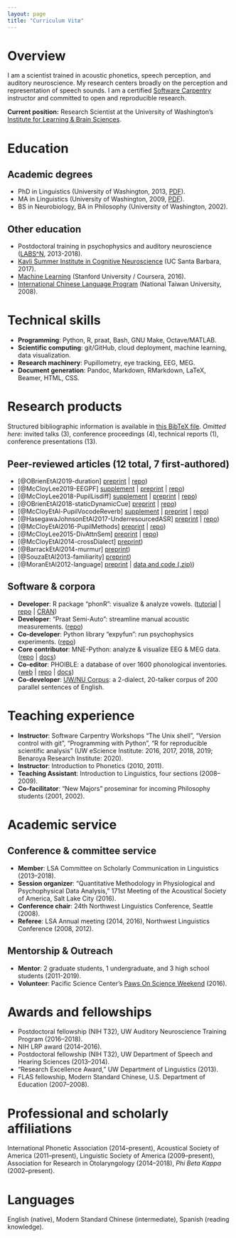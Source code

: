 ```yaml
---
layout: page
title: "Curriculum Vitæ"
---
```


# Overview
I am a scientist trained in acoustic phonetics, speech perception, and auditory neuroscience. My research centers broadly on the perception and representation of speech sounds. I am a certified [Software Carpentry](https://software-carpentry.org/team/) instructor and committed to open and reproducible research.

**Current position:** Research Scientist at the University of Washington’s [Institute for Learning & Brain Sciences](http://ilabs.washington.edu/). <!--I analyze magnetoencephalography (MEG) data relating to literacy and dyslexia, and contribute to the development of [MNE-Python](https://mne.tools/dev/index.html) neuroscience analysis software.-->

# Education

## Academic degrees
- PhD in Linguistics (University of Washington, 2013, [PDF](http://hdl.handle.net/1773/23472)).
- MA in Linguistics (University of Washington, 2009, [PDF](http://hdl.handle.net/1773/24799)).
- BS in Neurobiology, BA in Philosophy (University of Washington, 2002).

## Other education
- Postdoctoral training in psychophysics and auditory neuroscience ([LABS^N](http://depts.washington.edu/labsn/), 2013-2018).
- [Kavli Summer Institute in Cognitive Neuroscience](http://sicn.cmb.ucdavis.edu/) (UC Santa Barbara, 2017).
- [Machine Learning](https://www.coursera.org/account/accomplishments/records/FY94856VBP3Q) (Stanford University / Coursera, 2016).
- [International Chinese Language Program](http://iclp.ntu.edu.tw/) (National Taiwan University, 2008).

# Technical skills
- **Programming**: Python, R, praat, Bash, GNU Make, Octave/MATLAB.
- **Scientific computing**: git/GitHub, cloud deployment, machine learning, data visualization.
- **Research machinery**: Pupillometry, eye tracking, EEG, MEG.
- **Document generation**: Pandoc, Markdown, RMarkdown, LaTeX, Beamer, HTML, CSS.

# Research products
Structured bibliographic information is available in [this BibTeX file](../bib/McCloy_CV.bib).
*Omitted here:* invited talks (3), conference proceedings (4), technical reports (1), conference presentations (13).

## Peer-reviewed articles (12 total, 7 first-authored)
- [@OBrienEtAl2019-duration] [preprint](https://psyarxiv.com/urd7w) \| [repo](https://github.com/YeatmanLab/Parametric_speech_public))
- [@McCloyLee2019-EEGPF] [supplement](https://www.tandfonline.com/doi/suppl/10.1080/23273798.2019.1569246) \| [preprint](http://dx.doi.org/10.17605/osf.io/f3mwp) \| [repo](https://github.com/LABSN-pubs/2018-lcn-eeg-phonological-features))
- [@McCloyLee2018-PupilLisdiff] [supplement](../pubs/McCloyEtAl2018_PupillometryListeningDifficultyAttentionSwitching_supplement.pdf) \| [preprint](https://psyarxiv.com/2ubyj/) \| [repo](https://github.com/LABSN-pubs/2018-pupil-lisdiff))
- [@OBrienEtAl2018-staticDynamicCue] [preprint](https://www.biorxiv.org/content/early/2018/04/22/305748) \| [repo](https://github.com/YeatmanLab/Speech_contrasts_public))
- [@McCloyEtAl-PupilVocodeReverb] [supplement](../pubs/McCloyEtAl2017_PupillometryAttnSwitching_supplement.pdf) \| [preprint](../pubs/McCloyEtAl2017_PupillometryAttnSwitching_preprint.pdf) \| [repo](https://github.com/LABSN-pubs/2017-JASA-pupil-attn-switch))
- [@HasegawaJohnsonEtAl2017-UnderresourcedASR] [preprint](../pubs/HasegawaJohnsonEtAl2017_UnderresourcedASR.pdf) \| [repo](https://github.com/ws15code/prob-trans))
- [@McCloyEtAl2016-PupilMethods] [preprint](../pubs/McCloyEtAl2016_PupillometryDeconvolution_preprint.pdf) \| [repo](https://github.com/LABSN-pubs/2016-JASA-pupil-deconv-methods))
- [@McCloyLee2015-DivAttnSem] [preprint](../pubs/McCloyLee2015_DividedAttentionSemanticPhonetic_prepub.pdf) \| [repo](https://github.com/LABSN-pubs/2015-JASA-divided-attn-phonetic-semantic))
- [@McCloyEtAl2014-crossDialect] [preprint](../pubs/McCloyEtAl_CrossDialectIntelligibility.pdf))
- [@BarrackEtAl2014-murmur] [preprint](../pubs/BarrackEtAl2014_PIEmurmur.pdf))
- [@SouzaEtAl2013-familiarity] [preprint](../pubs/SouzaEtAl2013_FamiliarTalkerPrepub.pdf))
- [@MoranEtAl2012-language] [preprint](http://hdl.handle.net/1773/25269) \| [data and code (.zip)](../pubs/MoranMcCloyWright2012-DataAndScript.zip))

## Software & corpora
- **Developer**: R package “phonR”: visualize & analyze vowels. ([tutorial](http://drammock.github.io/phonR/) \| [repo](https://github.com/drammock/phonR) \| [CRAN](https://cran.r-project.org/package=phonR))
- **Developer**: “Praat Semi-Auto”: streamline manual acoustic measurements. ([repo](http://github.com/drammock/praat-semiauto/))
- **Co-developer**: Python library “expyfun”: run psychophysics experiments. ([repo](http://github.com/LABSN/expyfun))
- **Core contributor**: MNE-Python: analyze & visualize EEG & MEG data. ([repo](https://github.com/mne-tools/mne-python) \| [docs](https://mne.tools))
- **Co-editor**: PHOIBLE: a database of over 1600 phonological inventories. ([web](http://phoible.org/) \| [repo](https://github.com/phoible/dev) \| [docs](http://phoible.github.io/))
- **Co-developer**: [UW/NU Corpus](http://depts.washington.edu/phonlab/projects/uwnu.php): a 2-dialect, 20-talker corpus of 200 parallel sentences of English.


# Teaching experience

- **Instructor**: Software Carpentry Workshops “The Unix shell”, “Version control with git”, “Programming with Python”, “R for reproducible scientific analysis” (UW eScience Institute: 2016, 2017, 2018, 2019; Benaroya Research Institute: 2020).
- **Instructor**: Introduction to Phonetics (2010, 2011).
- **Teaching Assistant**: Introduction to Linguistics, four sections (2008–2009).
- **Co-facilitator**: “New Majors” proseminar for incoming Philosophy students (2001, 2002).

# Academic service

## Conference & committee service
- **Member**: LSA Committee on Scholarly Communication in Linguistics (2013–2018).
- **Session organizer**: “Quantitative Methodology in Physiological and Psychophysical Data Analysis,” 171st Meeting of the Acoustical Society of America, Salt Lake City (2016).
- **Conference chair**: 24th Northwest Linguistics Conference, Seattle (2008).
- **Referee**: LSA Annual meeting (2014, 2016), Northwest Linguistics Conference (2008, 2012).

## Mentorship & Outreach
- **Mentor**: 2 graduate students, 1 undergraduate, and 3 high school students (2011-2019).
- **Volunteer**: Pacific Science Center’s [Paws On Science Weekend](https://www.pacificsciencecenter.org/paws-on-science-husky-weekend/) (2016).

# Awards and fellowships
- Postdoctoral fellowship (NIH T32), UW Auditory Neuroscience Training Program (2016–2018).
- NIH LRP award (2014–2016).
- Postdoctoral fellowship (NIH T32), UW Department of Speech and Hearing Sciences (2013–2014).
- “Research Excellence Award,” UW Department of Linguistics (2013).
- FLAS fellowship, Modern Standard Chinese, U.S. Department of Education (2007–2008).

# Professional and scholarly affiliations
International Phonetic Association (2014–present), Acoustical Society of America (2011–present), Linguistic Society of America (2009–present), Association for Research in Otolaryngology (2014–2018), _Phi Beta Kappa_ (2002–present).

# Languages
English (native), Modern Standard Chinese (intermediate), Spanish (reading knowledge).
